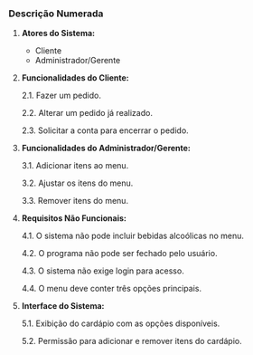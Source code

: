 ### **Descrição Numerada**

1. **Atores do Sistema:**
    - Cliente
    - Administrador/Gerente

2. **Funcionalidades do Cliente:**
    
    2.1. Fazer um pedido.
    
    2.2. Alterar um pedido já realizado.
    
    2.3. Solicitar a conta para encerrar o pedido.
    
3. **Funcionalidades do Administrador/Gerente:**
    
    3.1. Adicionar itens ao menu.
    
    3.2. Ajustar os itens do menu.
    
    3.3. Remover itens do menu.
    
4. **Requisitos Não Funcionais:**
    
    4.1. O sistema não pode incluir bebidas alcoólicas no menu.
    
    4.2. O programa não pode ser fechado pelo usuário.
    
    4.3. O sistema não exige login para acesso.
    
    4.4. O menu deve conter três opções principais.
    
5. **Interface do Sistema:**
    
    5.1. Exibição do cardápio com as opções disponíveis.
    
    5.2. Permissão para adicionar e remover itens do cardápio.
